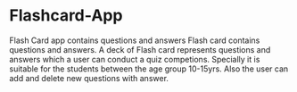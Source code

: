 # Flashcard-App
Flash Card app contains questions and answers
Flash card contains questions and answers. A deck of Flash card represents questions and answers which a user can conduct a quiz competions. Specially it is suitable for the students between the age group 10-15yrs. Also the user can add and delete new questions with answer.
